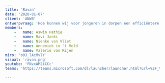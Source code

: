 ```yaml
---
title: 'Ravan'
date: '2020-01-07'
client: 'ANWB'
ontwerpvraag: 'Hoe kunnen wij voor jongeren in dorpen een efficiëntere manier aanbieden om zich te kunnen verplaatsen naar de stad, zodat zij op hun eigen tijden kunnen gaan en minder stress ervaren?'
members:
    -   name: Aswin Hathie
    -   name: Ravi Janki
    -   name: Nienke van Vliet
    -   name: Annemiek in 't Veld
    -   name: Valerie van Rijen
miro: 'o9J_lAcMvlY'
visual: 'ravan.png'
youtube: 'FNvxWM2iCCc'
teams: 'https://teams.microsoft.com/dl/launcher/launcher.html?url=%2F_%23%2Fl%2Fchannel%2F19%3A3fedbcf335b7402f9c391b0658dae27b%40thread.tacv2%2F2B%2520RAVAN%3FgroupId%3D9de1bad9-5153-4a55-b11b-d7cad7e67836%26tenantId%3Dca6fbace-7cba-4d53-8681-a06284f7ff46&type=channel&deeplinkId=cca52981-c74a-4665-9438-ab7fa264ccd8&directDl=true&msLaunch=true&enableMobilePage=true&suppressPrompt=true'

---
```





